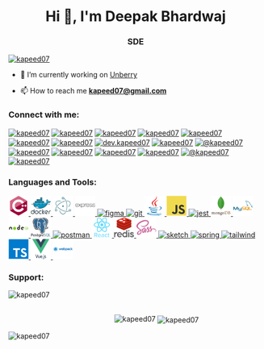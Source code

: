 <h1 align="center">Hi 👋, I'm Deepak Bhardwaj</h1>
<h3 align="center">SDE</h3>

<p align="left"> <a href="https://twitter.com/kapeed07" target="blank"><img src="https://img.shields.io/twitter/follow/kapeed07?logo=twitter&style=for-the-badge" alt="kapeed07" /></a> </p>

- 🔭 I’m currently working on [Unberry](https://unberry.com/)

- 📫 How to reach me **kapeed07@gmail.com**

<h3 align="left">Connect with me:</h3>
<p align="left">
<a href="https://codepen.io/kapeed07" target="blank"><img align="center" src="https://raw.githubusercontent.com/rahuldkjain/github-profile-readme-generator/master/src/images/icons/Social/codepen.svg" alt="kapeed07" height="30" width="40" /></a>
<a href="https://dev.to/kapeed07" target="blank"><img align="center" src="https://cdn.jsdelivr.net/npm/simple-icons@3.0.1/icons/dev-dot-to.svg" alt="kapeed07" height="30" width="40" /></a>
<a href="https://twitter.com/kapeed07" target="blank"><img align="center" src="https://raw.githubusercontent.com/rahuldkjain/github-profile-readme-generator/master/src/images/icons/Social/twitter.svg" alt="kapeed07" height="30" width="40" /></a>
<a href="https://linkedin.com/in/kapeed07" target="blank"><img align="center" src="https://raw.githubusercontent.com/rahuldkjain/github-profile-readme-generator/master/src/images/icons/Social/linked-in-alt.svg" alt="kapeed07" height="30" width="40" /></a>
<a href="https://stackoverflow.com/users/kapeed07" target="blank"><img align="center" src="https://raw.githubusercontent.com/rahuldkjain/github-profile-readme-generator/master/src/images/icons/Social/stack-overflow.svg" alt="kapeed07" height="30" width="40" /></a>
<a href="https://codesandbox.com/kapeed07" target="blank"><img align="center" src="https://cdn.jsdelivr.net/npm/simple-icons@3.0.1/icons/codesandbox.svg" alt="kapeed07" height="30" width="40" /></a>
<a href="https://fb.com/kapeed07" target="blank"><img align="center" src="https://raw.githubusercontent.com/rahuldkjain/github-profile-readme-generator/master/src/images/icons/Social/facebook.svg" alt="kapeed07" height="30" width="40" /></a>
<a href="https://instagram.com/dev.kapeed07" target="blank"><img align="center" src="https://raw.githubusercontent.com/rahuldkjain/github-profile-readme-generator/master/src/images/icons/Social/instagram.svg" alt="dev.kapeed07" height="30" width="40" /></a>
<a href="https://dribbble.com/kapeed07" target="blank"><img align="center" src="https://raw.githubusercontent.com/rahuldkjain/github-profile-readme-generator/master/src/images/icons/Social/dribbble.svg" alt="kapeed07" height="30" width="40" /></a>
<a href="https://medium.com/@kapeed07" target="blank"><img align="center" src="https://raw.githubusercontent.com/rahuldkjain/github-profile-readme-generator/master/src/images/icons/Social/medium.svg" alt="@kapeed07" height="30" width="40" /></a>
<a href="https://www.codechef.com/users/kapeed07" target="blank"><img align="center" src="https://cdn.jsdelivr.net/npm/simple-icons@3.1.0/icons/codechef.svg" alt="kapeed07" height="30" width="40" /></a>
<a href="https://www.hackerrank.com/kapeed07" target="blank"><img align="center" src="https://raw.githubusercontent.com/rahuldkjain/github-profile-readme-generator/master/src/images/icons/Social/hackerrank.svg" alt="kapeed07" height="30" width="40" /></a>
<a href="https://codeforces.com/profile/kapeed07" target="blank"><img align="center" src="https://cdn.jsdelivr.net/npm/simple-icons@3.0.1/icons/codeforces.svg" alt="kapeed07" height="30" width="40" /></a>
<a href="https://www.leetcode.com/kapeed07" target="blank"><img align="center" src="https://raw.githubusercontent.com/rahuldkjain/github-profile-readme-generator/master/src/images/icons/Social/leet-code.svg" alt="kapeed07" height="30" width="40" /></a>
<a href="https://www.hackerearth.com/@kapeed07" target="blank"><img align="center" src="https://raw.githubusercontent.com/rahuldkjain/github-profile-readme-generator/master/src/images/icons/Social/hackerearth.svg" alt="@kapeed07" height="30" width="40" /></a>
<a href="https://www.topcoder.com/members/kapeed07" target="blank"><img align="center" src="https://cdn.jsdelivr.net/npm/simple-icons@3.0.1/icons/topcoder.svg" alt="kapeed07" height="30" width="40" /></a>
</p>

<h3 align="left">Languages and Tools:</h3>
<p align="left"> <a href="https://www.w3schools.com/cpp/" target="_blank"> <img src="https://raw.githubusercontent.com/devicons/devicon/master/icons/cplusplus/cplusplus-original.svg" alt="cplusplus" width="40" height="40"/> </a> <a href="https://www.docker.com/" target="_blank"> <img src="https://raw.githubusercontent.com/devicons/devicon/master/icons/docker/docker-original-wordmark.svg" alt="docker" width="40" height="40"/> </a> <a href="https://www.electronjs.org" target="_blank"> <img src="https://raw.githubusercontent.com/devicons/devicon/master/icons/electron/electron-original.svg" alt="electron" width="40" height="40"/> </a> <a href="https://expressjs.com" target="_blank"> <img src="https://raw.githubusercontent.com/devicons/devicon/master/icons/express/express-original-wordmark.svg" alt="express" width="40" height="40"/> </a> <a href="https://www.figma.com/" target="_blank"> <img src="https://www.vectorlogo.zone/logos/figma/figma-icon.svg" alt="figma" width="40" height="40"/> </a> <a href="https://git-scm.com/" target="_blank"> <img src="https://www.vectorlogo.zone/logos/git-scm/git-scm-icon.svg" alt="git" width="40" height="40"/> </a> <a href="https://www.java.com" target="_blank"> <img src="https://raw.githubusercontent.com/devicons/devicon/master/icons/java/java-original.svg" alt="java" width="40" height="40"/> </a> <a href="https://developer.mozilla.org/en-US/docs/Web/JavaScript" target="_blank"> <img src="https://raw.githubusercontent.com/devicons/devicon/master/icons/javascript/javascript-original.svg" alt="javascript" width="40" height="40"/> </a> <a href="https://jestjs.io" target="_blank"> <img src="https://www.vectorlogo.zone/logos/jestjsio/jestjsio-icon.svg" alt="jest" width="40" height="40"/> </a> <a href="https://www.mongodb.com/" target="_blank"> <img src="https://raw.githubusercontent.com/devicons/devicon/master/icons/mongodb/mongodb-original-wordmark.svg" alt="mongodb" width="40" height="40"/> </a> <a href="https://www.mysql.com/" target="_blank"> <img src="https://raw.githubusercontent.com/devicons/devicon/master/icons/mysql/mysql-original-wordmark.svg" alt="mysql" width="40" height="40"/> </a> <a href="https://nodejs.org" target="_blank"> <img src="https://raw.githubusercontent.com/devicons/devicon/master/icons/nodejs/nodejs-original-wordmark.svg" alt="nodejs" width="40" height="40"/> </a> <a href="https://www.postgresql.org" target="_blank"> <img src="https://raw.githubusercontent.com/devicons/devicon/master/icons/postgresql/postgresql-original-wordmark.svg" alt="postgresql" width="40" height="40"/> </a> <a href="https://postman.com" target="_blank"> <img src="https://www.vectorlogo.zone/logos/getpostman/getpostman-icon.svg" alt="postman" width="40" height="40"/> </a> <a href="https://reactjs.org/" target="_blank"> <img src="https://raw.githubusercontent.com/devicons/devicon/master/icons/react/react-original-wordmark.svg" alt="react" width="40" height="40"/> </a> <a href="https://redis.io" target="_blank"> <img src="https://raw.githubusercontent.com/devicons/devicon/master/icons/redis/redis-original-wordmark.svg" alt="redis" width="40" height="40"/> </a> <a href="https://sass-lang.com" target="_blank"> <img src="https://raw.githubusercontent.com/devicons/devicon/master/icons/sass/sass-original.svg" alt="sass" width="40" height="40"/> </a> <a href="https://www.sketch.com/" target="_blank"> <img src="https://www.vectorlogo.zone/logos/sketchapp/sketchapp-icon.svg" alt="sketch" width="40" height="40"/> </a> <a href="https://spring.io/" target="_blank"> <img src="https://www.vectorlogo.zone/logos/springio/springio-icon.svg" alt="spring" width="40" height="40"/> </a> <a href="https://tailwindcss.com/" target="_blank"> <img src="https://www.vectorlogo.zone/logos/tailwindcss/tailwindcss-icon.svg" alt="tailwind" width="40" height="40"/> </a> <a href="https://www.typescriptlang.org/" target="_blank"> <img src="https://raw.githubusercontent.com/devicons/devicon/master/icons/typescript/typescript-original.svg" alt="typescript" width="40" height="40"/> </a> <a href="https://vuejs.org/" target="_blank"> <img src="https://raw.githubusercontent.com/devicons/devicon/master/icons/vuejs/vuejs-original-wordmark.svg" alt="vuejs" width="40" height="40"/> </a> <a href="https://webpack.js.org" target="_blank"> <img src="https://raw.githubusercontent.com/devicons/devicon/d00d0969292a6569d45b06d3f350f463a0107b0d/icons/webpack/webpack-original-wordmark.svg" alt="webpack" width="40" height="40"/> </a> </p>

<h3 align="left">Support:</h3>
<p><a href="https://www.buymeacoffee.com/kapeed07"> <img align="left" src="https://cdn.buymeacoffee.com/buttons/v2/default-yellow.png" height="50" width="210" alt="kapeed07" /></a></p><br><br>

<p><img align="left" src="https://github-readme-stats.vercel.app/api/top-langs?username=kapeed07&show_icons=true&locale=en&layout=compact" alt="kapeed07" /></p>

<p>&nbsp;<img align="center" src="https://github-readme-stats.vercel.app/api?username=kapeed07&show_icons=true&locale=en" alt="kapeed07" /></p>

<p><img align="center" src="https://github-readme-streak-stats.herokuapp.com/?user=kapeed07&" alt="kapeed07" /></p>
